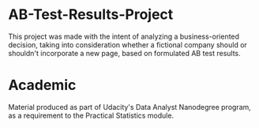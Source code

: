 # AB-Test-Results-Project

This project was made with the intent of analyzing a business-oriented decision, taking into consideration whether a fictional company should or shouldn't incorporate a new page, based on formulated AB test results.

# Academic

Material produced as part of Udacity's Data Analyst Nanodegree program, as a requirement to the Practical Statistics module.
